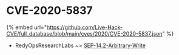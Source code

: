 # CVE-2020-5837
{% embed url="https://github.com/Live-Hack-CVE/full_database/blob/main/cves/2020/CVE-2020-5837.json" %}

* RedyOpsResearchLabs ~> [SEP-14.2-Arbitrary-Write](https://www.alice-snow.ru/2020/database/cve-2020-5837/sep-14.2-arbitrary-write-redyopsresearchlabs)
